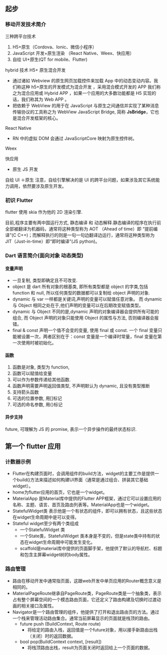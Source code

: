 ## 起步

### 移动开发技术简介

三种跨平台技术

1. H5+原生（Cordova、Ionic、微信小程序）
2. JavaScript 开发+原生渲染 （React Native、Weex、快应用）
3. 自绘 UI+原生(QT for mobile、Flutter)

hybrid 技术
H5+ 原生混合开发

- 通过诸如 Webview 的原生网页加载控件来加载 App 中的动态变动内容。我们称这种 h5+原生的开发模式为混合开发 ，采用混合模式开发的 APP 我们称之为混合应用或 Hybrid APP ，如果一个应用的大多数功能都是 H5 实现的话，我们称其为 Web APP 。
- 把依赖于 WebView 的用于在 JavaScript 与原生之间通信并实现了某种消息传输协议的工具称之为 WebView JavaScript Bridge, 简称 **JsBridge**，它也是混合开发框架的核心。

React Native

- RN 中的虚拟 DOM 会通过 JavaScriptCore 映射为原生控件树。

Weex

快应用

- 原生 JS 开发

自绘 UI ＋原生
注意，自绘引擎解决的是 UI 的跨平台问题，如果涉及其它系统能力调用，依然要涉及原生开发。

### 初识 Flutter

flutter 使用 skia 作为他的 2D 渲染引擎.

目前,程序主要有两中国运行方式, 静态编译 和 动态解释.静态编译的程序在执行前全部被翻译为机器码，通常将这种类型称为 AOT （Ahead of time）即 “提前编译”(C C++)；而解释执行的则是一句一句边翻译边运行，通常将这种类型称为 JIT（Just-in-time）即“即时编译”(JS python)。

### Dart 语言简介(面向对象 动态类型)

#### 变量声明

- 一旦复制, 类型即确定且不可改变.
- object 是 dart 所有对象的根基类, 即所有类型都是 object 的字类,包括 function 和 null, 所以任何类型的数据都可以复制给 object 声明的对象.
- dynamic 与 var 一样都是关键词,声明的变量可以赋值任意对象。 而 dynamic 与 Object 相同之处在于,他们声明的变量可以在后期改变赋值类型。
- dynamic 与 Object 不同的是,dynamic 声明的对象编译器会提供所有可能的组合, 而 Object 声明的对象只能使用 Object 的属性与方法, 否则编译器会报错。
- final & const
  声明一个值不会变的变量, 使用 final 或 const. 一个 final 变量只能被设置一次，两者区别在于：const 变量是一个编译时常量，final 变量在第一次使用时被初始化。

#### 函数

1. 函数是对象, 类型为 function,
2. 函数可以赋值给变量
3. 可以作为参数传递给其他函数.
4. 函数声明需要声明返回值类型, 不声明默认为 dynamic, 且没有类型推断
5. 支持箭头函数
6. 可选的位置参数, 用[]标记
7. 可选的命名参数, 用{}标记

#### 异步支持

future, 可理解为 JS 的 promise, 表示一个异步操作的最终状态标识.

## 第一个 flutter 应用

### 计数器示例
- Flutter在构建页面时，会调用组件的build方法，widget的主要工作是提供一个build()方法来描述如何构建UI界面（通常是通过组合、拼装其它基础widget）。
- home为flutter应用的首页，它也是一个widget。
- MaterialApp 是Material库中提供的Flutter APP框架，通过它可以设置应用的名称、主题、语言、首页及路由列表等。MaterialApp也是一个widget。
- StatefulWidget类 表示他是一个有状态的组件，即可以拥有状态，且这些状态在widget生命周期中是可以变得。
- Stateful widget至少有两个类组成
  - 一个StatefulWidget 类
  - 一个State类，StatefulWidget 类本身是不变的，但是state类中持有的状态在widget生命周期中可能发生变化。
  - scaffold是material库中提供的页面脚手架，他提供了默认的导航栏、标题和包含主屏幕widget树的body属性。

### 路由管理
- 路由在移动开发中通常指页面，这跟web开发中单页应用的Router概念意义是相同的。
- MaterialPageRoute继承自PageRoute类，PageRoute类是一个抽象类，表示占有整个屏幕空间的一个模态路由页面，它还定义了路由构建及切换时过渡动画的相关接口及属性。
- Navigator是一个路由管理的组件，他提供了打开和退出路由页的方法。通过一个栈来管理活动路由集合。通常当前屏幕显示的页面就是栈顶的路由。
  - future push (BuildContext, Route route)
    - 将给定的路由入栈，返回值是一个future对象，用以接手新路由出栈（关闭）时的返回数据。
  - bool pop(BuildContext context, [result])
    - 将栈顶路由出栈，result为页面关闭时返回给上一个页面的数据。